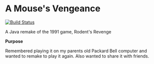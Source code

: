 A Mouse's Vengeance
==================
[![Build Status](https://travis-ci.org/maxxboehme/A_Mouses_Vengeance.svg?branch=master)](https://travis-ci.org/maxxboehme/A_Mouses_Vengeance)

A Java remake of the 1991 game, Rodent's Revenge

**Purpose**

Remembered playing it on my parents old Packard Bell computer and wanted to remake to play it again.
Also wanted to share it with friends.

